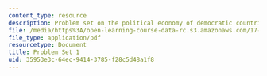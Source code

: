 ```yaml
---
content_type: resource
description: Problem set on the political economy of democratic countries.
file: /media/https%3A/open-learning-course-data-rc.s3.amazonaws.com/17-812j-collective-choice-i-fall-2008/35953e3c64ec94143785f28c5d48a1f8_pset1.pdf
file_type: application/pdf
resourcetype: Document
title: Problem Set 1
uid: 35953e3c-64ec-9414-3785-f28c5d48a1f8
---
```

